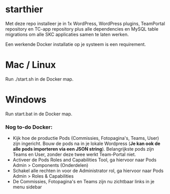 # starthier
Met deze repo installeer je in 1x WordPress, WordPress plugins, TeamPortal repository en TC-app repository plus alle dependencies en MySQL table migrations om alle SKC applicaties samen te laten werken. 

Een werkende Docker installatie op je systeem is een requirement.

# Mac / Linux
Run ./start.sh in de Docker map. 

# Windows
Run start.bat in de Docker map. 

### Nog to-do Docker: 
- Kijk hoe de productie Pods (Commissies, Fotopagina's, Teams, User) zijn ingericht. Bouw de pods na in je lokale Wordpress (**Je kan ook de alle pods importeren via een JSON string**). Belangrijkste pods zijn Teams en User, zonder deze twee werkt Team-Portal niet. 
- Activeer de Pods Roles and Capabilities Tool, ga hiervoor naar Pods Admin > Components (Onderdelen) 
- Schakel alle rechten in voor de Administrator rol, ga hiervoor naar Pods Admin > Roles & Capabilities
- De Commissies, Fotopagina's en Teams zijn nu zichtbaar links in je menu sidebar
